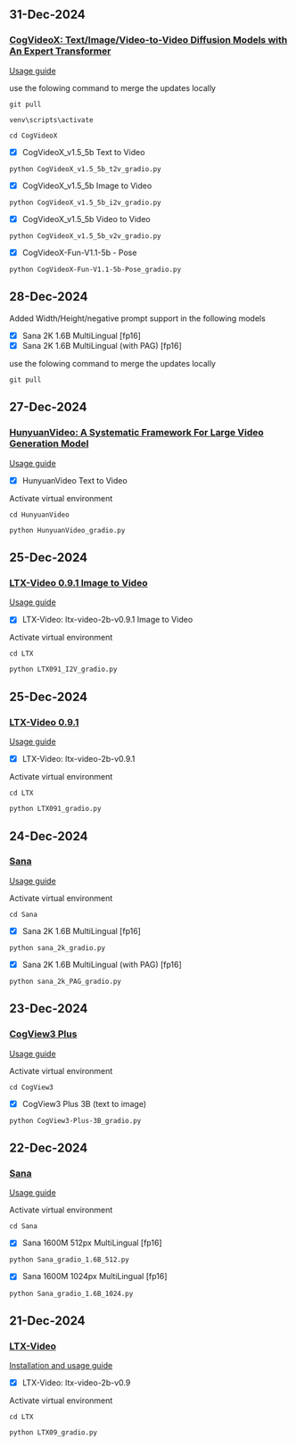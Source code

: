 ## 31-Dec-2024

### [CogVideoX: Text/Image/Video-to-Video Diffusion Models with An Expert Transformer](https://github.com/THUDM/CogVideo)

[Usage guide]()

use the folowing command to merge the updates locally

```
git pull
```

```
venv\scripts\activate
```

```
cd CogVideoX
```

- [x] CogVideoX_v1.5_5b Text to Video

```
python CogVideoX_v1.5_5b_t2v_gradio.py
```

- [x] CogVideoX_v1.5_5b Image to Video

```
python CogVideoX_v1.5_5b_i2v_gradio.py
```

- [x] CogVideoX_v1.5_5b Video to Video

```
python CogVideoX_v1.5_5b_v2v_gradio.py
```

- [x] CogVideoX-Fun-V1.1-5b - Pose

```
python CogVideoX-Fun-V1.1-5b-Pose_gradio.py
```

## 28-Dec-2024

Added Width/Height/negative prompt support in the following models

- [x] Sana 2K 1.6B MultiLingual [fp16]
- [x] Sana 2K 1.6B MultiLingual (with PAG) [fp16]

use the folowing command to merge the updates locally

```
git pull
```

## 27-Dec-2024

### [HunyuanVideo: A Systematic Framework For Large Video Generation Model](https://github.com/Tencent/HunyuanVideo/)

[Usage guide](https://youtu.be/quOhEKnSTqg)

- [x] HunyuanVideo Text to Video

Activate virtual environment
```
cd HunyuanVideo
```

```
python HunyuanVideo_gradio.py
```

## 25-Dec-2024

### [LTX-Video 0.9.1 Image to Video](https://github.com/Lightricks/LTX-Video)

[Usage guide](https://youtu.be/D3dZ2dTb4RU)

- [x] LTX-Video: ltx-video-2b-v0.9.1 Image to Video

Activate virtual environment
```
cd LTX
```

```
python LTX091_I2V_gradio.py
```


## 25-Dec-2024

### [LTX-Video 0.9.1](https://github.com/Lightricks/LTX-Video)

[Usage guide](https://youtu.be/L8hkDNPacFw)

- [x] LTX-Video: ltx-video-2b-v0.9.1

Activate virtual environment
```
cd LTX
```

```
python LTX091_gradio.py
```


## 24-Dec-2024

### [Sana](https://github.com/NVlabs/Sana)

[Usage guide](https://youtu.be/1U54Ns3JByI)


Activate virtual environment
```
cd Sana
```

- [x] Sana 2K 1.6B MultiLingual [fp16]

```
python sana_2k_gradio.py
```

- [x] Sana 2K 1.6B MultiLingual (with PAG) [fp16]

```
python sana_2k_PAG_gradio.py
```

## 23-Dec-2024

### [CogView3 Plus](https://github.com/THUDM/CogView3)

[Usage guide](https://youtu.be/NexdRNqPM9k)


Activate virtual environment
```
cd CogView3
```

- [x] CogView3 Plus 3B (text to image)

```
python CogView3-Plus-3B_gradio.py
```


## 22-Dec-2024

### [Sana](https://github.com/NVlabs/Sana)

[Usage guide](https://youtu.be/GIwwE-lNhNw)


Activate virtual environment
```
cd Sana
```

- [x] Sana 1600M 512px MultiLingual [fp16]

```
python Sana_gradio_1.6B_512.py
```

- [x] Sana 1600M 1024px MultiLingual [fp16]

```
python Sana_gradio_1.6B_1024.py
```



## 21-Dec-2024

### [LTX-Video](https://github.com/Lightricks/LTX-Video)

[Installation and usage guide](https://youtu.be/4Wo1Kgluzd4)

- [x] LTX-Video: ltx-video-2b-v0.9

Activate virtual environment
```
cd LTX
```

```
python LTX09_gradio.py
```
